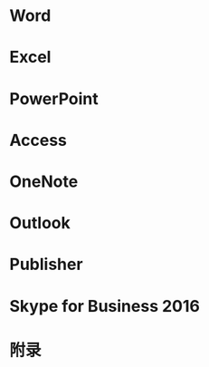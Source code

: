 



# Word







# Excel







# PowerPoint







# Access









# OneNote







# Outlook









# Publisher







# Skype for Business 2016















# 附录


